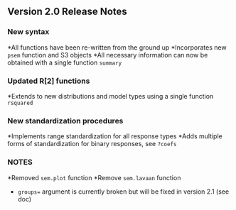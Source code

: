 ## Version 2.0 Release Notes

### New syntax
*All functions have been re-written from the ground up
*Incorporates new `psem` function and S3 objects
*All necessary information can now be obtained with a single function `summary`

### Updated R[2] functions
*Extends to new distributions and model types using a single function `rsquared`

### New standardization procedures
*Implements range standardization for all response types
*Adds multiple forms of standardization for binary responses, see `?coefs`

### NOTES
*Removed `sem.plot` function
*Remove `sem.lavaan` function
* `groups=` argument is currently broken but will be fixed in version 2.1 (see doc)